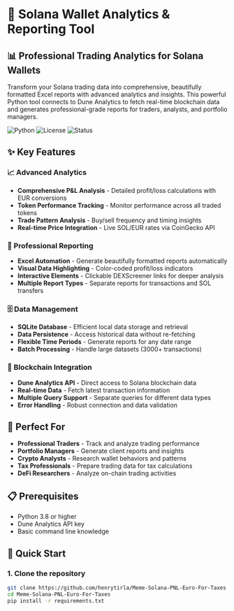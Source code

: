 # 🚀 Solana Wallet Analytics & Reporting Tool

## 📊 Professional Trading Analytics for Solana Wallets

Transform your Solana trading data into comprehensive, beautifully formatted Excel reports with advanced analytics and insights. This powerful Python tool connects to Dune Analytics to fetch real-time blockchain data and generates professional-grade reports for traders, analysts, and portfolio managers.

![Python](https://img.shields.io/badge/Python-3.8+-blue.svg)
![License](https://img.shields.io/badge/License-Commercial-green.svg)
![Status](https://img.shields.io/badge/Status-Production%20Ready-brightgreen.svg)

## ✨ Key Features

### 📈 Advanced Analytics
- **Comprehensive P&L Analysis** - Detailed profit/loss calculations with EUR conversions
- **Token Performance Tracking** - Monitor performance across all traded tokens
- **Trade Pattern Analysis** - Buy/sell frequency and timing insights
- **Real-time Price Integration** - Live SOL/EUR rates via CoinGecko API

### 🎨 Professional Reporting
- **Excel Automation** - Generate beautifully formatted reports automatically
- **Visual Data Highlighting** - Color-coded profit/loss indicators
- **Interactive Elements** - Clickable DEXScreener links for deeper analysis
- **Multiple Report Types** - Separate reports for transactions and SOL transfers

### 🗄️ Data Management
- **SQLite Database** - Efficient local data storage and retrieval
- **Data Persistence** - Access historical data without re-fetching
- **Flexible Time Periods** - Generate reports for any date range
- **Batch Processing** - Handle large datasets (3000+ transactions)

### 🔗 Blockchain Integration
- **Dune Analytics API** - Direct access to Solana blockchain data
- **Real-time Data** - Fetch latest transaction information
- **Multiple Query Support** - Separate queries for different data types
- **Error Handling** - Robust connection and data validation

## 🎯 Perfect For

- **Professional Traders** - Track and analyze trading performance
- **Portfolio Managers** - Generate client reports and insights
- **Crypto Analysts** - Research wallet behaviors and patterns
- **Tax Professionals** - Prepare trading data for tax calculations
- **DeFi Researchers** - Analyze on-chain trading activities

## 📋 Prerequisites

- Python 3.8 or higher
- Dune Analytics API key
- Basic command line knowledge

## 🚀 Quick Start

### 1. Clone the repository
```bash
git clone https://github.com/henrytirla/Meme-Solana-PNL-Euro-For-Taxes
cd Meme-Solana-PNL-Euro-For-Taxes
pip install -r requirements.txt

